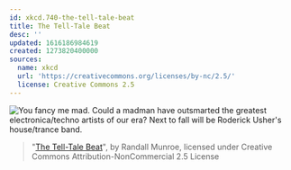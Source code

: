 ```yaml
---
id: xkcd.740-the-tell-tale-beat
title: The Tell-Tale Beat
desc: ''
updated: 1616186984619
created: 1273820400000
sources:
  name: xkcd
  url: 'https://creativecommons.org/licenses/by-nc/2.5/'
  license: Creative Commons 2.5
---
```

![You fancy me mad. Could a madman have outsmarted the greatest electronica/techno artists of our era? Next to fall will be Roderick Usher's house/trance band.](https://imgs.xkcd.com/comics/the_tell_tale_beat.png)
> "[The Tell-Tale Beat](https://xkcd.com/740/)", by Randall Munroe, licensed under Creative Commons Attribution-NonCommercial 2.5 License
